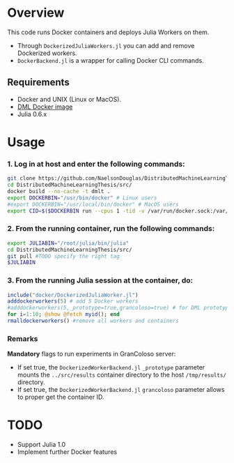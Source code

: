 # Overview
This code runs Docker containers and deploys Julia Workers on them.

* Through `DockerizedJuliaWorkers.jl` you can add and remove Dockerized workers.
* `DockerBackend.jl` is a wrapper for calling Docker CLI commands.

## Requirements

* Docker and UNIX (Linux or MacOS).
* [DML Docker image](https://github.com/NaelsonDouglas/DistributedMachineLearningThesis#build-the-docker-image)
* Julia 0.6.x

# Usage

### 1. Log in at host and enter the following commands:

```bash
git clone https://github.com/NaelsonDouglas/DistributedMachineLearningThesis.git
cd DistributedMachineLearningThesis/src/
docker build --no-cache -t dmlt .
export DOCKERBIN="/usr/bin/docker" # Linux users
#export DOCKERBIN="/usr/local/bin/docker" # MacOS users
export CID=$($DOCKERBIN run --cpus 1 -tid -v /var/run/docker.sock:/var/run/docker.sock -v $DOCKERBIN:/usr/bin/docker -v /tmp/results:/DistributedMachineLearningThesis/src/results dmlt) && $DOCKERBIN exec -ti $CID /bin/bash
```


### 2. From the running container, run the following commands:

```bash
export JULIABIN="/root/julia/bin/julia"
cd DistributedMachineLearningThesis/src/
git pull #TODO specify the right tag
$JULIABIN
```

### 3. From the running Julia session at the container, do:

```julia
include("docker/DockerizedJuliaWorker.jl")
adddockerworkers(5) # add 5 Docker workers
#adddockerworkers(5,_prototype=true,grancoloso=true) # for DML prototyping at GranColoso
for i=1:10; @show @fetch myid(); end
rmalldockerworkers() #remove all workers and containers
```
### Remarks

**Mandatory** flags to run experiments in GranColoso server:

* If set true, the `DockerizedWorkerBackend.jl` `_prototype` parameter mounts the `../src/results` container directory to the host `/tmp/results/` directory.
* If set true, the `DockerizedWorkerBackend.jl` `grancoloso` parameter allows to proper get the container ID.


# TODO

* Support Julia 1.0
* Implement further Docker features
